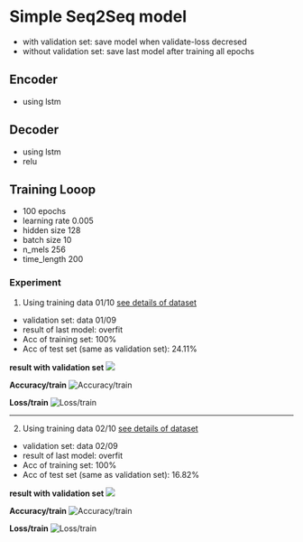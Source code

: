 # Simple Seq2Seq model
- with validation set: save model when validate-loss decresed
- without validation set: save last model after training all epochs

## Encoder
- using lstm

## Decoder
- using lstm
- relu

## Training Looop
- 100 epochs
- learning rate 0.005
- hidden size 128
- batch size 10
- n_mels 256
- time_length 200

### Experiment
1. Using training data 01/10 [see details of dataset](https://github.com/Nanoth-T/Senior-Project/blob/0a212eedb03979c1ab93e49b6a01c60145de84d4/Data/!Information.md)
- validation set: data 01/09
- result of last model: overfit
- Acc of training set: 100%
- Acc of test set (same as validation set): 24.11%

**result with validation set**
![](https://github.com/Nanoth-T/Senior-Project/assets/89636847/7a90982f-3e43-4be7-8bea-6acca6f33430)


**Accuracy/train**
![Accuracy/train](https://github.com/Nanoth-T/Senior-Project/assets/89636847/bc10d5cd-8714-420f-ba11-2fb307b6f0a0)

**Loss/train**
![Loss/train](https://github.com/Nanoth-T/Senior-Project/assets/89636847/462cce77-99b4-4d64-b23a-69f782f45ad3)

---

2. Using training data 02/10 [see details of dataset](https://github.com/Nanoth-T/Senior-Project/blob/0a212eedb03979c1ab93e49b6a01c60145de84d4/Data/!Information.md)
- validation set: data 02/09
- result of last model: overfit
- Acc of training set: 100%
- Acc of test set (same as validation set): 16.82%

**result with validation set**
![](https://github.com/Nanoth-T/Senior-Project/assets/89636847/0e4262aa-3dcb-4bb8-813e-013ee4f695d9)

**Accuracy/train**
![Accuracy/train](https://github.com/Nanoth-T/Senior-Project/assets/89636847/24242165-e57e-45c4-a1e3-112fedfc741c)

**Loss/train**
![Loss/train](https://github.com/Nanoth-T/Senior-Project/assets/89636847/5d4c6323-944a-4563-90b8-634cf3e2dc47)
